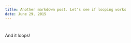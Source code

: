 ```yaml
---
title: Another markdown post. Let's see if looping works
date: June 29, 2015
---
```


#
And it loops!
